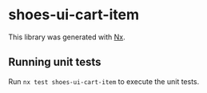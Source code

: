# shoes-ui-cart-item

This library was generated with [Nx](https://nx.dev).

## Running unit tests

Run `nx test shoes-ui-cart-item` to execute the unit tests.
